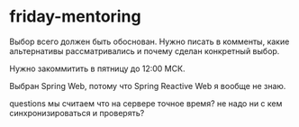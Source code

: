 # friday-mentoring

Выбор всего должен быть обоснован. Нужно писать в комменты, какие альтернативы рассматривались и почему сделан конкретный выбор.

Нужно закоммитить в пятницу до 12:00 МСК.

Выбран Spring Web, потому что Spring Reactive Web я вообще не знаю.

questions
мы считаем что на сервере точное время? не надо ни с кем синхронизироваться и проверять?
